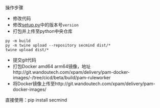操作步骤
- 修改代码
- 修改[setup.py](setup.py)中的版本号`version`
- 打包并上传至python中央仓库
```shell
py -m build
py -m twine upload --repository secmind dist/*
twine upload dist/* 
```
- 提交git代码
- 打包Docker amd64 arm64镜像，地址http://git.wandoutech.com/xpam/delivery/pam-docker-images/-/tree/cicd/beta/build/pam-ruleworker
- 将Docker镜像上传至http://git.wandoutech.com/xpam/delivery/pam-docker-images/

直接使用：pip install secmind